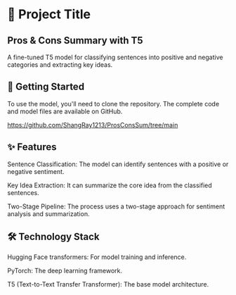 # 📝 Project Title
**Pros & Cons Summary with T5**
---
A fine-tuned T5 model for classifying sentences into positive and negative categories and extracting key ideas.


**🚀 Getting Started**
---
To use the model, you'll need to clone the repository. The complete code and model files are available on GitHub.

https://github.com/ShangRay1213/ProsConsSum/tree/main

**✨ Features**
---
Sentence Classification: The model can identify sentences with a positive or negative sentiment.

Key Idea Extraction: It can summarize the core idea from the classified sentences.

Two-Stage Pipeline: The process uses a two-stage approach for sentiment analysis and summarization.

**🛠️ Technology Stack**
---
Hugging Face transformers: For model training and inference.

PyTorch: The deep learning framework.

T5 (Text-to-Text Transfer Transformer): The base model architecture.
